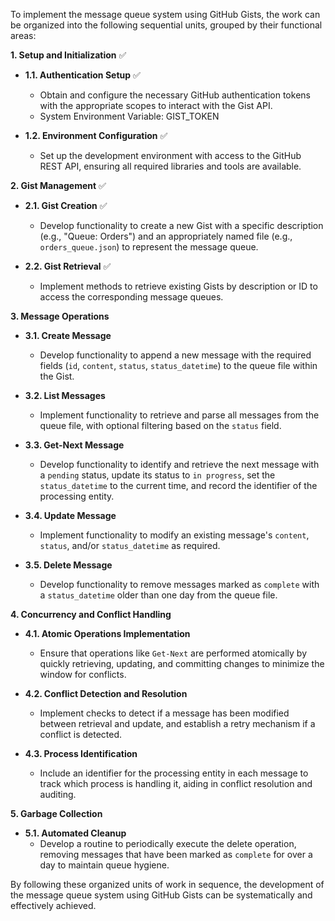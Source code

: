 To implement the message queue system using GitHub Gists, the work can be organized into the following sequential units, grouped by their functional areas:

**1. Setup and Initialization** ✅

- **1.1. Authentication Setup** ✅
  - Obtain and configure the necessary GitHub authentication tokens with the appropriate scopes to interact with the Gist API. 
  - System Environment Variable: GIST_TOKEN

- **1.2. Environment Configuration** ✅
  - Set up the development environment with access to the GitHub REST API, ensuring all required libraries and tools are available.

**2. Gist Management** ✅

- **2.1. Gist Creation** ✅
  - Develop functionality to create a new Gist with a specific description (e.g., "Queue: Orders") and an appropriately named file (e.g., `orders_queue.json`) to represent the message queue.

- **2.2. Gist Retrieval** ✅
  - Implement methods to retrieve existing Gists by description or ID to access the corresponding message queues.

**3. Message Operations**

- **3.1. Create Message**
  - Develop functionality to append a new message with the required fields (`id`, `content`, `status`, `status_datetime`) to the queue file within the Gist.

- **3.2. List Messages**
  - Implement functionality to retrieve and parse all messages from the queue file, with optional filtering based on the `status` field.

- **3.3. Get-Next Message**
  - Develop functionality to identify and retrieve the next message with a `pending` status, update its status to `in progress`, set the `status_datetime` to the current time, and record the identifier of the processing entity.

- **3.4. Update Message**
  - Implement functionality to modify an existing message's `content`, `status`, and/or `status_datetime` as required.

- **3.5. Delete Message**
  - Develop functionality to remove messages marked as `complete` with a `status_datetime` older than one day from the queue file.

**4. Concurrency and Conflict Handling**

- **4.1. Atomic Operations Implementation**
  - Ensure that operations like `Get-Next` are performed atomically by quickly retrieving, updating, and committing changes to minimize the window for conflicts.

- **4.2. Conflict Detection and Resolution**
  - Implement checks to detect if a message has been modified between retrieval and update, and establish a retry mechanism if a conflict is detected.

- **4.3. Process Identification**
  - Include an identifier for the processing entity in each message to track which process is handling it, aiding in conflict resolution and auditing.

**5. Garbage Collection**

- **5.1. Automated Cleanup**
  - Develop a routine to periodically execute the delete operation, removing messages that have been marked as `complete` for over a day to maintain queue hygiene.

By following these organized units of work in sequence, the development of the message queue system using GitHub Gists can be systematically and effectively achieved.
